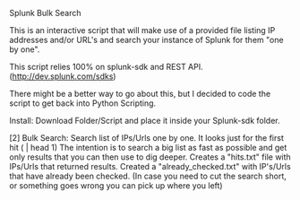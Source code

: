 
Splunk Bulk Search

This is an interactive script that will make use of a provided file listing IP addresses and/or URL's and search your instance of Splunk for them "one by one".

This script relies 100% on splunk-sdk and REST API. (http://dev.splunk.com/sdks) 

There might be a better way to go about this, but I decided to code the script to get back into Python Scripting.

Install:
Download Folder/Script and place it inside your Splunk-sdk folder. 

[2] Bulk Search: Search list of IPs/Urls one by one. It looks just for the first hit ( | head 1) 
    The intention is to search a big list as fast as possible and get only results that you can then use to dig deeper. 
    Creates a "hits.txt" file with IPs/Urls that returned results.
    Created a "already_checked.txt" with IP's/Urls that have already been checked. (In case you need to cut the search short, or something     goes wrong you can pick up where you left)
